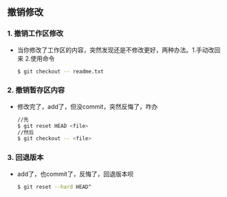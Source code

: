 ## 撤销修改

### 1. 撤销工作区修改

- 当你修改了工作区的内容，突然发现还是不修改更好，两种办法。1.手动改回来 2.使用命令

  ```bash
  $ git checkout -- readme.txt
  ```

### 2. 撤销暂存区内容

- 修改完了，add了，但没commit，突然反悔了，咋办

  ```bash
  //先
  $ git reset HEAD <file>
  //然后
  $ git checkout -- <file>
  ```

### 3. 回退版本

- add了，也commit了，反悔了，回退版本呗

  ```bash
  $ git reset --hard HEAD^
  ```

  